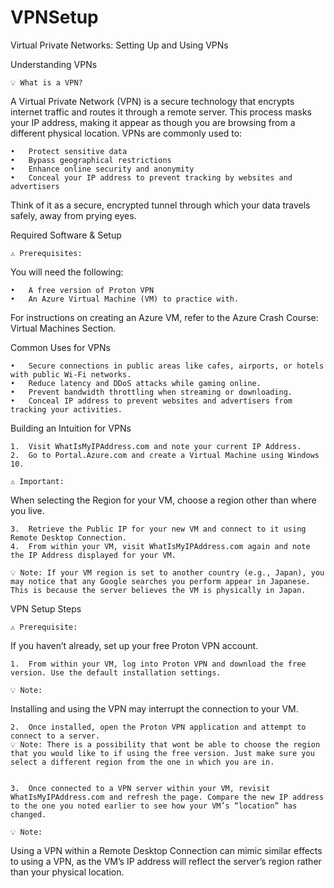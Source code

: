# VPNSetup


Virtual Private Networks: Setting Up and Using VPNs

Understanding VPNs

	💡 What is a VPN?
A Virtual Private Network (VPN) is a secure technology that encrypts internet traffic and routes it through a remote server. This process masks your IP address, making it appear as though you are browsing from a different physical location. VPNs are commonly used to:

	•	Protect sensitive data
	•	Bypass geographical restrictions
	•	Enhance online security and anonymity
	•	Conceal your IP address to prevent tracking by websites and advertisers

Think of it as a secure, encrypted tunnel through which your data travels safely, away from prying eyes.

Required Software & Setup

	⚠️ Prerequisites:
You will need the following:

	•	A free version of Proton VPN
	•	An Azure Virtual Machine (VM) to practice with.

For instructions on creating an Azure VM, refer to the Azure Crash Course: Virtual Machines Section.

Common Uses for VPNs

	•	Secure connections in public areas like cafes, airports, or hotels with public Wi-Fi networks.
	•	Reduce latency and DDoS attacks while gaming online.
	•	Prevent bandwidth throttling when streaming or downloading.
	•	Conceal IP address to prevent websites and advertisers from tracking your activities.

Building an Intuition for VPNs

	1.	Visit WhatIsMyIPAddress.com and note your current IP Address.
	2.	Go to Portal.Azure.com and create a Virtual Machine using Windows 10.

	⚠️ Important:
When selecting the Region for your VM, choose a region other than where you live.

	3.	Retrieve the Public IP for your new VM and connect to it using Remote Desktop Connection.
	4.	From within your VM, visit WhatIsMyIPAddress.com again and note the IP Address displayed for your VM.

	💡 Note: If your VM region is set to another country (e.g., Japan), you may notice that any Google searches you perform appear in Japanese. This is because the server believes the VM is physically in Japan.

VPN Setup Steps

	⚠️ Prerequisite:
If you haven’t already, set up your free Proton VPN account.

	1.	From within your VM, log into Proton VPN and download the free version. Use the default installation settings.

	💡 Note:
Installing and using the VPN may interrupt the connection to your VM.

	2.	Once installed, open the Proton VPN application and attempt to connect to a server.
	💡 Note: There is a possibility that wont be able to choose the region that you would like to if using the free version. Just make sure you select a different region from the one in which you are in.


	3.	Once connected to a VPN server within your VM, revisit WhatIsMyIPAddress.com and refresh the page. Compare the new IP address to the one you noted earlier to see how your VM’s “location” has changed.

	💡 Note:
Using a VPN within a Remote Desktop Connection can mimic similar effects to using a VPN, as the VM’s IP address will reflect the server’s region rather than your physical location.

